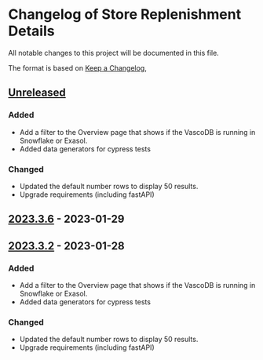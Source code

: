 # Changelog of Store Replenishment Details

All notable changes to this project will be documented in this file.

The format is based on [Keep a Changelog](https://keepachangelog.com/en/1.0.0/),

## [Unreleased]

### Added

-   Add a filter to the Overview page that shows if the VascoDB is running in Snowflake or Exasol. 
-   Added data generators for cypress tests

### Changed

-   Updated the default number rows to display 50 results.
-   Upgrade requirements (including fastAPI)

## [2023.3.6] - 2023-01-29

## [2023.3.2] - 2023-01-28

### Added

-   Add a filter to the Overview page that shows if the VascoDB is running in Snowflake or Exasol. 
-   Added data generators for cypress tests

### Changed

-   Updated the default number rows to display 50 results.
-   Upgrade requirements (including fastAPI)

[Unreleased]: https://github.com/tarunchine/github-action-demo/compare/v2023.3.6...HEAD

[2023.3.6]: https://github.com/tarunchine/github-action-demo/compare/v2023.3.2...v2023.3.6

[2023.3.2]: https://github.com/tarunchine/github-action-demo/compare/7bbc0816577d58d79a73fa29e116d6e3ed0d2abc...v2023.3.2
